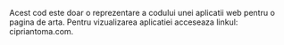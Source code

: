 Acest cod este doar o reprezentare a codului unei aplicatii web pentru o pagina de arta.
Pentru vizualizarea aplicatiei acceseaza linkul: cipriantoma.com.
